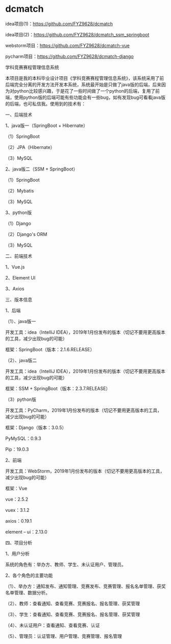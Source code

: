 # dcmatch

idea项目(1)：https://github.com/FYZ9628/dcmatch

idea项目(2)：https://github.com/FYZ9628/dcmatch_ssm_springboot

webstorm项目：https://github.com/FYZ9628/dcmatch-vue

pycharm项目：https://github.com/FYZ9628/dcmatch-django

学科竞赛赛程管理信息系统

本项目是我的本科毕业设计项目《学科竞赛赛程管理信息系统》，该系统采用了前后端完全分离的开发方法开发本系统，系统最开始是只做了java版的后端，后来因为对python比较感兴趣，于是花了一些时间做了一个python的后端，复用了前端，使用python版的后端可能有些功能会有一些bug，如有发现bug可看看java版的后端，也可私信我。使用到的技术有：

一、后端技术

1、java版一（SpringBoot + Hibernate）

（1）SpringBoot

（2）JPA（Hibernate）

（3）MySQL

2、java版二（SSM + SpringBoot）

（1）SpringBoot

（2）Mybatis

（3）MySQL


3、python版

（1）Django

（2）Django's ORM

（3）MySQL


二、前端技术

1、Vue.js

2、Element UI

3、Axios


三、版本信息

1、后端

（1）、java版一

开发工具：idea（IntelliJ IDEA），2019年1月份发布的版本（切记不要用更高版本的工具，减少出现bug的可能）

框架：SpringBoot（版本：2.1.6.RELEASE）


（2）、java版二

开发工具：idea（IntelliJ IDEA），2019年1月份发布的版本（切记不要用更高版本的工具，减少出现bug的可能）

框架：SSM + SpringBoot（版本：2.3.7.RELEASE）

（3）python版

开发工具：PyCharm，2019年1月份发布的版本（切记不要用更高版本的工具，减少出现bug的可能）

框架：Django（版本：3.0.5）

PyMySQL：0.9.3

Pip：19.0.3


2、前端

开发工具：WebStorm，2019年1月份发布的版本（切记不要用更高版本的工具，减少出现bug的可能）

框架：Vue

vue：2.5.2

vuex：3.1.2

axios：0.19.1

element – ui：2.13.0


四、项目分析

1、用户分析

系统的角色有：举办方、教师、学生、未认证用户、管理员。
 

2、各个角色的主要功能

（1）、举办方：通知发布、通知管理、竞赛发布、竞赛管理、报名名单管理、获奖名单管理、数据分析。
 

（2）、教师：查看通知、查看竞赛、竞赛报名、报名管理、获奖管理
 


（3）、学生：查看通知、查看竞赛、竞赛报名、报名管理、获奖管理
 


（4）、未认证用户：查看通知、查看竞赛、认证
 

（5）、管理员：认证管理、用户管理、竞赛管理、报名管理
 
